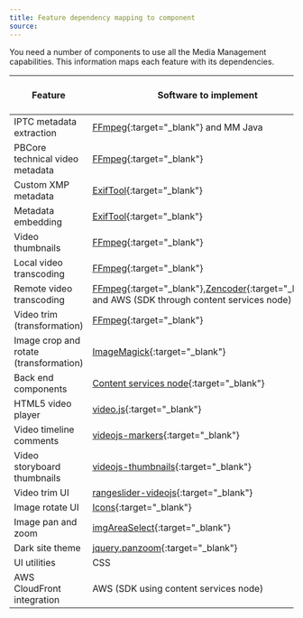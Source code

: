 ```yaml
---
title: Feature dependency mapping to component
source: 
---
```


You need a number of components to use all the Media Management capabilities. This information maps each feature with its dependencies.

|Feature|Software to implement|Distributed by Alfresco?|
|-------|---------------------|------------------------|
|IPTC metadata extraction|[FFmpeg](https://www.ffmpeg.org/){:target="_blank"} and MM Java|No|
|PBCore technical video metadata|[FFmpeg](https://www.ffmpeg.org/){:target="_blank"}|No|
|Custom XMP metadata|[ExifTool](http://www.sno.phy.queensu.ca/~phil/exiftool/){:target="_blank"}|No|
|Metadata embedding|[ExifTool](http://www.sno.phy.queensu.ca/~phil/exiftool/){:target="_blank"}|No|
|Video thumbnails|[FFmpeg](https://www.ffmpeg.org/){:target="_blank"}|No|
|Local video transcoding|[FFmpeg](https://www.ffmpeg.org/){:target="_blank"}|No|
|Remote video transcoding|[FFmpeg](https://www.ffmpeg.org/){:target="_blank"},[Zencoder](https://github.com/bitzeche/zencoder-java){:target="_blank"} and AWS (SDK through content services node)|Yes|
|Video trim (transformation)|[FFmpeg](https://www.ffmpeg.org/){:target="_blank"}|No|
|Image crop and rotate (transformation)|[ImageMagick](http://www.imagemagick.org/){:target="_blank"}|No|
|Back end components|[Content services node](https://github.com/Alfresco/gytheio){:target="_blank"}|Yes|
|HTML5 video player|[video.js](https://github.com/videojs/video.js){:target="_blank"}|Yes|
|Video timeline comments|[videojs-markers](https://github.com/spchuang/videojs-markers){:target="_blank"}|Yes|
|Video storyboard thumbnails|[videojs-thumbnails](https://github.com/brightcove/videojs-thumbnails){:target="_blank"}|Yes|
|Video trim UI|[rangeslider-videojs](https://github.com/danielcebrian/rangeslider-videojs){:target="_blank"}|Yes|
|Image rotate UI|[Icons](http://findicons.com/icon/474073/rotate?id=485645){:target="_blank"}|Yes|
|Image pan and zoom|[imgAreaSelect](http://odyniec.net/projects/imgareaselect/){:target="_blank"}|Yes|
|Dark site theme|[jquery.panzoom](https://github.com/timmywil/jquery.panzoom){:target="_blank"}|-|
|UI utilities|CSS|Yes|
|AWS CloudFront integration|AWS (SDK using content services node)|Yes|

